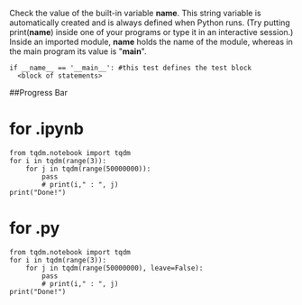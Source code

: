 Check the value of the built-in variable  **__name__**. This string variable is automatically created and is always defined when Python runs. (Try putting print(__name__) inside one of your  programs or type it in an interactive session.) Inside an imported module,  __name__ holds the name of the module, whereas in the main program its  value is "**__main__**".
```
if __name__ == '__main__': #this test defines the test block  
  <block of statements>
```

##Progress Bar
# for .ipynb
```
from tqdm.notebook import tqdm
for i in tqdm(range(3)):
    for j in tqdm(range(50000000)):
        pass
        # print(i," : ", j)
print("Done!")
```
# for .py
```
from tqdm.notebook import tqdm
for i in tqdm(range(3)):
    for j in tqdm(range(50000000), leave=False):
        pass
        # print(i," : ", j)
print("Done!")
```
